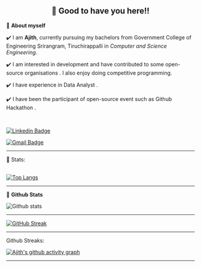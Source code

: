 <h2 align=center>👋 Good to have you here!!</h2>

🌱 **About myself**<br>

✔️ I am **Ajith**, currently pursuing my bachelors from Government College of Engineering Srirangram, Tiruchirappalli in *Computer and Science Engineering*. <br>

✔️ I am interested in development and have contributed to some open-source organisations . I also enjoy doing competitive programming. <br>

✔️ I have experience in Data Analyst .<br>

✔️ I have been the participant of  open-source event such as Github Hackathon .


<br>

[![Linkedin Badge](https://img.shields.io/badge/-Ajith-blue?style=flat-square&logo=Linkedin&logoColor=white&link=https://www.linkedin.com/in/ajith-n/)](https://www.linkedin.com/in/ajith-n/)

[![Gmail Badge](https://img.shields.io/badge/-ajithbabu0802@gmail.com-c14438?style=flat-square&logo=Gmail&logoColor=white&link=mailto:ajithbabu0802@gmail.com)](mailto:ajithbabu0802@gmail.com)

<hr>



 📶 Stats:<br><br>
 
 [![Top Langs](https://github-readme-stats.vercel.app/api/top-langs/?username=UniqueAjith&theme=dark&layout=compact&align=right&width=40%)](https://github.com/anuraghazra/github-readme-stats)
 
 ---
 
🌱 **Github Stats**&nbsp;&nbsp;&nbsp;&nbsp;&nbsp;&nbsp;&nbsp;

 ![Github stats](https://github-readme-stats.vercel.app/api?username=UniqueAjith)  
 
 
 <hr>
 
 
 [![GitHub Streak](https://github-readme-streak-stats.herokuapp.com/?user=UniqueAjith&currStreakNum=2FD3EB&fire=pink&sideLabels=F00&theme=nightowl)](https://git.io/streak-stats)       
         

---
Github Streaks: 

[![Ajith's github activity graph](https://activity-graph.herokuapp.com/graph?username=UniqueAjith&theme=react-dark)](https://github.com/UniqueAjith/github-readme-activity-graph)



---
  </code>
</p>


<!-- ![My github stats](https://github-readme-stats.vercel.app/api?username=UniqueAjith&show_icons=true&title_color=fff&icon_color=79ff97&text_color=9f9f9f&bg_color=151515&count_private=true&width=40%&align=left) 
<center><img src="https://logimp.files.wordpress.com/2019/01/viral-p-1.gif?w=736&zoom=2" align="right" width="30%"></center>




 -->
